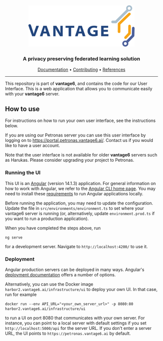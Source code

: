 <h1 align="center">
  <br>
  <a href="https://vantage6.ai"><img src="https://github.com/IKNL/guidelines/blob/master/resources/logos/vantage6.png?raw=true" alt="vantage6" width="350"></a>
</h1>

<h3 align=center> A privacy preserving federated learning solution</h3>

<p align="center">
  <a href="#books-documentation">Documentation</a> •
  <a href="#gift_heart-contributing">Contributing</a> •
  <a href="#black_nib-references">References</a>
</p>

---

This repository is part of **vantage6**, and contains the code for our User Interface.
This is a web application that allows you to communicate easily with your **vantage6** server.

## How to use

For instructions on how to run your own user interface, see the instructions below.

If you are using our Petronas server you can use this user interface by logging
on to https://portal.petronas.vantage6.ai/. Contact us if you would like to have
a user account.

Note that the user interface is not available for older **vantage6** servers
such as Harukas. Please consider upgrading your project to Petronas.

### Running the UI

This UI is an [Angular](https://github.com/angular/angular-cli) (version 14.1.3)
application. For general information on how to work with Angular, we refer to
the [Angular CLI home page](https://angular.io/cli). You may need to install these
[requirements](https://angular.io/guide/setup-local) to run Angular
applications locally.

Before running the application, you may need to update the configuration. Update
the file in `src/environments/environment.ts` to set where your vantage6 server
is running (or, alternatively, update `environment.prod.ts` if you want to run a
production application).

When you have completed the steps above, run

```
ng serve
```

for a development server. Navigate to `http://localhost:4200/` to use it.

### Deployment

Angular production servers can be deployed in many ways. Angular's
[deployment documentation](https://angular.io/guide/deployment) offers a number
of options.

Alternatively, you can use the Docker image `harbor2.vantage6.ai/infrastructure/ui`
to deploy your own UI. In that case, run for example

```
docker run --env API_URL="<your_own_server_url>" -p 8080:80 harbor2.vantage6.ai/infrastructure/ui
```

to run a UI on port 8080 that communicates with your own server. For instance,
you can point to a local server with default settings if you set
`http://localhost:5000/api` for the server URL. If you don't enter a server URL,
the UI points to `https://petronas.vantage6.ai` by default.

